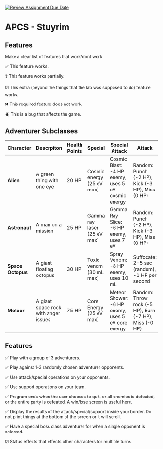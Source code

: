 [![Review Assignment Due Date](https://classroom.github.com/assets/deadline-readme-button-22041afd0340ce965d47ae6ef1cefeee28c7c493a6346c4f15d667ab976d596c.svg)](https://classroom.github.com/a/KprAwj1n)
# APCS - Stuyrim

## Features

Make a clear list of features that work/dont work

:white_check_mark: This feature works.

:question: This feature works partially.

:ballot_box_with_check: This extra (beyond the things that the lab was supposed to do) feature works.

:x: This required feature does not work.

:beetle: This is a bug that affects the game.


## Adventurer Subclasses

| Character | Descrpiton | Health Points | Special | Special Attack | Attack | Support |
|---|---|---|---|---|---|---|
| **Alien** | A green thing with one eye | 20 HP | Cosmic energy (25 eV max) | Cosmic Blast: -4 HP enemy, uses 5 eV cosmic energy| Random: Punch (-2 HP), Kick (-3 HP), Miss (0 HP) | Eats microbes and recharges energy / heal boss |
| **Astronaut** | A man on a mission | 25 HP | Gamma ray laser (25 eV max) | Gamma Ray Slice: -6 HP enemy, uses 7 eV | Random: Punch (-2 HP), Kick (-3 HP), Miss (0 HP) | Recharges laser and eats steak / Provides regen potion |
| **Space Octopus** | A giant floating octopus | 30 HP | Toxic venom (30 mL max) | Spray Venom: -8 HP enemy, uses 10 mL | Suffocate: 2-5 sec (random), -1 HP per second | Regenerates Venom / Covers Teammate|
| **Meteor** | A giant space rock with anger issues | 75 HP | Core Energy (25 eV max) | Meteor Shower: -6 HP enemy, uses 5 eV core energy | Random: Throw rock (-5 HP), Burn (-7 HP), Miss (-0 HP) | Uses enchanted molten lava, regenerates self or other HP |

## Features
:white_check_mark: Play with a group of 3 adventurers.

:white_check_mark: Play against 1-3 randomly chosen adventurer opponents.

:white_check_mark: Use attack/special operations on your opponents.

:white_check_mark: Use support operations on your team.

:white_check_mark: Program ends when the user chooses to quit, or all enemies is defeated, or the entire party is defeated. A win/lose screen is useful here.

:white_check_mark: Display the results of the attack/special/support inside your border. Do not print things at the bottom of the screen or it will scroll.

:white_check_mark: Have a special boss class adventurer for when a single opponent is selected.

:ballot_box_with_check: Status effects that effects other characters for multiple turns 


